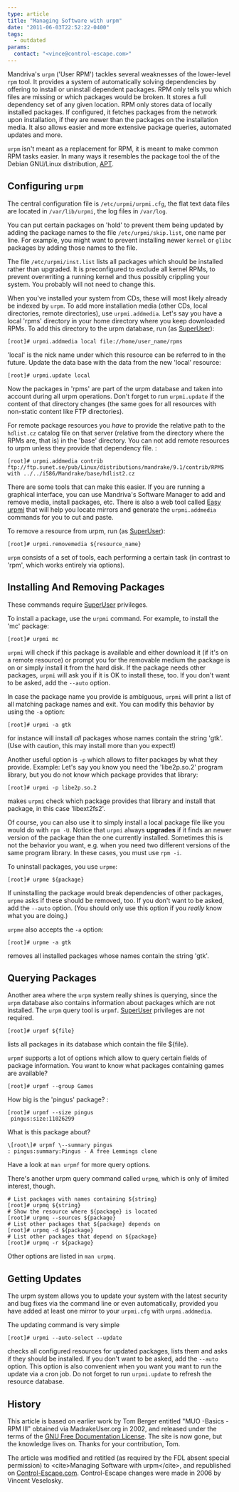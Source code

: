 ```yaml
---
type: article
title: "Managing Software with urpm"
date: "2011-06-03T22:52:22-0400"
tags:
  - outdated
params:
  contact: "<vince@control-escape.com>"
---
```


Mandriva\'s `urpm` (\'User RPM\') tackles several weaknesses of the lower-level `rpm`
tool. It provides a system of automatically solving dependencies by offering to install
or uninstall dependent packages. RPM only tells you which files are missing or which
packages would be broken. It stores a full dependency set of any given location. RPM
only stores data of locally installed packages. If configured, it fetches packages from
the network upon installation, if they are newer than the packages on the installation
media. It also allows easier and more extensive package queries, automated updates and
more.

`urpm` isn\'t meant as a replacement for RPM, it is meant to make common RPM tasks
easier. In many ways it resembles the package tool the of the Debian GNU/Linux
distribution, [APT](/linux/lx-swinstall-apt).

## Configuring `urpm`

The central configuration file is `/etc/urpmi/urpmi.cfg`, the flat text data files are
located in `/var/lib/urpmi`, the log files in `/var/log`.

You can put certain packages on \'hold\' to prevent them being updated by adding the
package names to the file `/etc/urpmi/skip.list`, one name per line. For example, you
might want to prevent installing newer `kernel` or `glibc` packages by adding those
names to the file.

The file `/etc/urpmi/inst.list` lists all packages which should be installed rather than
upgraded. It is preconfigured to exclude all kernel RPMs, to prevent overwriting a
running kernel and thus possibly crippling your system. You probably will not need to
change this.

When you\'ve installed your system from CDs, these will most likely already be indexed
by `urpm`. To add more installation media (other CDs, local directories, remote
directories), use `urpmi.addmedia`. Let\'s say you have a local \'rpms\' directory in
your home directory where you keep downloaded RPMs. To add this directory to the urpm
database, run (as [SuperUser](/linux/users-groups#becoming-superuser)):

    [root]# urpmi.addmedia local file://home/user_name/rpms

\'local\' is the nick name under which this resource can be referred to in the future.
Update the data base with the data from the new \'local\' resource:

    [root]# urpmi.update local

Now the packages in \'rpms\' are part of the urpm database and taken into account during
all urpm operations. Don\'t forget to run `urpmi.update` if the content of that
directory changes (the same goes for all resources with non-static content like FTP
directories).

For remote package resources you _have_ to provide the relative path to the `hdlist.cz`
catalog file on that server (relative from the directory where the RPMs are, that is) in
the \'base\' directory. You can not add remote resources to urpm unless they provide
that dependency file. :

    [root]# urpmi.addmedia contrib ftp://ftp.sunet.se/pub/Linux/distributions/mandrake/9.1/contrib/RPMS with ../../i586/Mandrake/base/hdlist2.cz

There are some tools that can make this easier. If you are running a graphical
interface, you can use Mandriva\'s Software Manager to add and remove media, install
packages, etc. There is also a web tool called
[Easy urpmi](http://www.linuxfordummies.org/addmedia/) that will help you locate mirrors
and generate the `urpmi.addmedia` commands for you to cut and paste.

To remove a resource from urpm, run (as [SuperUser](/linux/users-groups#becoming-superuser)):

    [root]# urpmi.removemedia ${resource_name}

`urpm` consists of a set of tools, each performing a certain task (in contrast to
\'rpm\', which works entirely via options).

## Installing And Removing Packages

These commands require [SuperUser](/linux/users-groups#becoming-superuser) privileges.

To install a package, use the `urpmi` command. For example, to install the \'mc\'
package:

    [root]# urpmi mc

`urpmi` will check if this package is available and either download it (if it\'s on a
remote resource) or prompt you for the removable medium the package is on or simply
install it from the hard disk. If the package needs other packages, `urpmi` will ask you
if it is OK to install these, too. If you don\'t want to be asked, add the `--auto`
option.

In case the package name you provide is ambiguous, `urpmi` will print a list of all
matching package names and exit. You can modify this behavior by using the `-a` option:

    [root]# urpmi -a gtk

for instance will install _all_ packages whose names contain the string \'gtk\'. (Use
with caution, this may install more than you expect!)

Another useful option is `-p` which allows to filter packages by what they provide.
Example: Let\'s say you know you need the \'libe2p.so.2\' program library, but you do
not know which package provides that library:

    [root]# urpmi -p libe2p.so.2

makes `urpmi` check which package provides that library and install that package, in
this case \'libext2fs2\'.

Of course, you can also use it to simply install a local package file like you would do
with `rpm -U`. Notice that `urpmi` always **upgrades** if it finds an newer version of
the package than the one currently installed. Sometimes this is not the behavior you
want, e.g. when you need two different versions of the same program library. In these
cases, you must use `rpm -i`.

To uninstall packages, you use `urpme`:

    [root]# urpme ${package}

If uninstalling the package would break dependencies of other packages, `urpme` asks if
these should be removed, too. If you don\'t want to be asked, add the `--auto` option.
(You should only use this option if you _really_ know what you are doing.)

`urpme` also accepts the `-a` option:

    [root]# urpme -a gtk

removes all installed packages whose names contain the string \'gtk\'.

## Querying Packages

Another area where the `urpm` system really shines is querying, since the `urpm`
database also contains information about packages which are not installed. The `urpm`
query tool is `urpmf`. [SuperUser](/linux/users-groups#becoming-superuser) privileges are not
required.

    [root]# urpmf ${file}

lists all packages in its database which contain the file \${file}.

`urpmf` supports a lot of options which allow to query certain fields of package
information. You want to know what packages containing games are available?

    [root]# urpmf --group Games

How big is the \'pingus\' package? :

    [root]# urpmf --size pingus
     pingus:size:11026299

What is this package about?

    \[root\]# urpmf \--summary pingus
    : pingus:summary:Pingus - A free Lemmings clone

Have a look at `man urpmf` for more query options.

There\'s another urpm query command called `urpmq`, which is only of limited interest,
though.

    # List packages with names containing ${string}
    [root]# urpmq ${string}
    # Show the resource where ${package} is located
    [root]# urpmq --sources ${package}
    # List other packages that ${package} depends on
    [root]# urpmq -d ${package}
    # List other packages that depend on ${package}
    [root]# urpmq -r ${package}

Other options are listed in `man urpmq`.

## Getting Updates

The urpm system allows you to update your system with the latest security and bug fixes
via the command line or even automatically, provided you have added at least one mirror
to your `urpmi.cfg` with `urpmi.addmedia`.

The updating command is very simple

    [root]# urpmi --auto-select --update

checks all configured resources for updated packages, lists them and asks if they should
be installed. If you don\'t want to be asked, add the `--auto` option. This option is
also convenient when you want you want to run the update via a cron job. Do not forget
to run `urpmi.update` to refresh the resource database.

## History

This article is based on earlier work by Tom Berger entitled \"MUO -Basics - RPM III\"
obtained via MadrakeUser.org in 2002, and released under the terms of the
[GNU Free Documentation License](http://www.gnu.org/licenses/fdl.txt). The site is now
gone, but the knowledge lives on. Thanks for your contribution, Tom.

The article was modified and retitled (as required by the FDL absent special permission)
to \<cite\>Managing Software with urpm\</cite\>, and republished on
[Control-Escape.com](http://www.control-escape.com). Control-Escape changes were made in
2006 by Vincent Veselosky.
